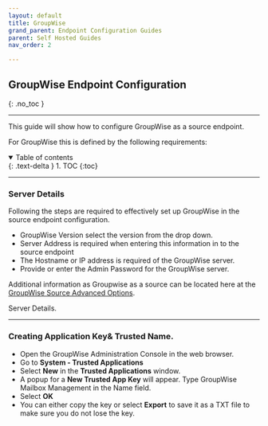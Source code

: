 ```yaml
---
layout: default
title: GroupWise
grand_parent: Endpoint Configuration Guides
parent: Self Hosted Guides
nav_order: 2

---
```


## GroupWise Endpoint Configuration
{: .no_toc }

---

This guide will show how to configure GroupWise as a source endpoint. 

For GroupWise this is defined by the following requirements:

<a name="top"></a>
<details open markdown="block">
  <summary>
    Table of contents
  </summary>
  {: .text-delta }
1. TOC
{:toc}
</details>

---

### Server Details 

Following the steps are required to effectively set up GroupWise in the source endpoint configuration. 

- GroupWise Version select the version from the drop down. 
- Server Address is required when entering this information in to the source endpoint
- The Hostname or IP address is required of the GroupWise server. 
- Provide or enter the Admin Password for the GroupWise server. 

Additional information as Groupwise as a source can be located here at the <a href="https://cloudm-migrate.github.io/documentation/Engineering-Reference/GroupWiseSourceAO.html"> 
GroupWise Source Advanced Options</a>.


Server Details</a>.

---
### Creating Application Key& Trusted Name. 

- Open the GroupWise Administration Console in the web browser.
- Go to **System - Trusted Applications**
- Select **New** in the **Trusted Applications** window.
- A popup for a **New Trusted App Key** will appear. Type GroupWise Mailbox Management in the Name field.
- Select **OK**
- You can either copy the key or select **Export** to save it as a TXT file to make sure you do not lose the key.
